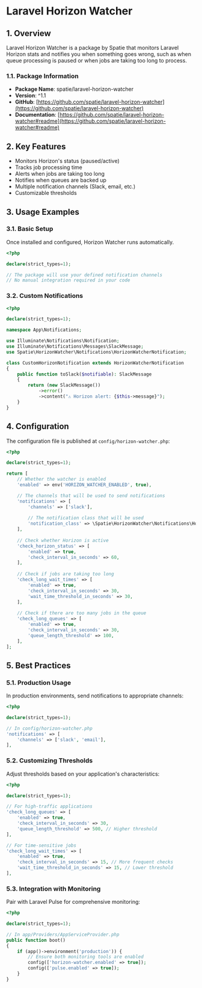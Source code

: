 # Laravel Horizon Watcher

## 1. Overview

Laravel Horizon Watcher is a package by Spatie that monitors Laravel Horizon stats and notifies you when something goes wrong, such as when queue processing is paused or when jobs are taking too long to process.

### 1.1. Package Information

- **Package Name**: spatie/laravel-horizon-watcher
- **Version**: ^1.1
- **GitHub**: [https://github.com/spatie/laravel-horizon-watcher](https://github.com/spatie/laravel-horizon-watcher)
- **Documentation**: [https://github.com/spatie/laravel-horizon-watcher#readme](https://github.com/spatie/laravel-horizon-watcher#readme)

## 2. Key Features

- Monitors Horizon's status (paused/active)
- Tracks job processing time
- Alerts when jobs are taking too long
- Notifies when queues are backed up
- Multiple notification channels (Slack, email, etc.)
- Customizable thresholds

## 3. Usage Examples

### 3.1. Basic Setup

Once installed and configured, Horizon Watcher runs automatically.

```php
<?php

declare(strict_types=1);

// The package will use your defined notification channels
// No manual integration required in your code
```

### 3.2. Custom Notifications

```php
<?php

declare(strict_types=1);

namespace App\Notifications;

use Illuminate\Notifications\Notification;
use Illuminate\Notifications\Messages\SlackMessage;
use Spatie\HorizonWatcher\Notifications\HorizonWatcherNotification;

class CustomHorizonNotification extends HorizonWatcherNotification
{
    public function toSlack($notifiable): SlackMessage
    {
        return (new SlackMessage())
            ->error()
            ->content("⚠️ Horizon alert: {$this->message}");
    }
}
```

## 4. Configuration

The configuration file is published at `config/horizon-watcher.php`:

```php
<?php

declare(strict_types=1);

return [
    // Whether the watcher is enabled
    'enabled' => env('HORIZON_WATCHER_ENABLED', true),

    // The channels that will be used to send notifications
    'notifications' => [
        'channels' => ['slack'],
        
        // The notification class that will be used
        'notification_class' => \Spatie\HorizonWatcher\Notifications\HorizonWatcherNotification::class,
    ],
    
    // Check whether Horizon is active
    'check_horizon_status' => [
        'enabled' => true,
        'check_interval_in_seconds' => 60,
    ],
    
    // Check if jobs are taking too long
    'check_long_wait_times' => [
        'enabled' => true,
        'check_interval_in_seconds' => 30,
        'wait_time_threshold_in_seconds' => 30,
    ],
    
    // Check if there are too many jobs in the queue
    'check_long_queues' => [
        'enabled' => true,
        'check_interval_in_seconds' => 30,
        'queue_length_threshold' => 100,
    ],
];
```

## 5. Best Practices

### 5.1. Production Usage

In production environments, send notifications to appropriate channels:

```php
<?php

declare(strict_types=1);

// In config/horizon-watcher.php
'notifications' => [
    'channels' => ['slack', 'email'],
],
```

### 5.2. Customizing Thresholds

Adjust thresholds based on your application's characteristics:

```php
<?php

declare(strict_types=1);

// For high-traffic applications
'check_long_queues' => [
    'enabled' => true,
    'check_interval_in_seconds' => 30,
    'queue_length_threshold' => 500, // Higher threshold
],

// For time-sensitive jobs
'check_long_wait_times' => [
    'enabled' => true,
    'check_interval_in_seconds' => 15, // More frequent checks
    'wait_time_threshold_in_seconds' => 15, // Lower threshold
],
```

### 5.3. Integration with Monitoring

Pair with Laravel Pulse for comprehensive monitoring:

```php
<?php

declare(strict_types=1);

// In app/Providers/AppServiceProvider.php
public function boot()
{
    if (app()->environment('production')) {
        // Ensure both monitoring tools are enabled
        config(['horizon-watcher.enabled' => true]);
        config(['pulse.enabled' => true]);
    }
}
```
